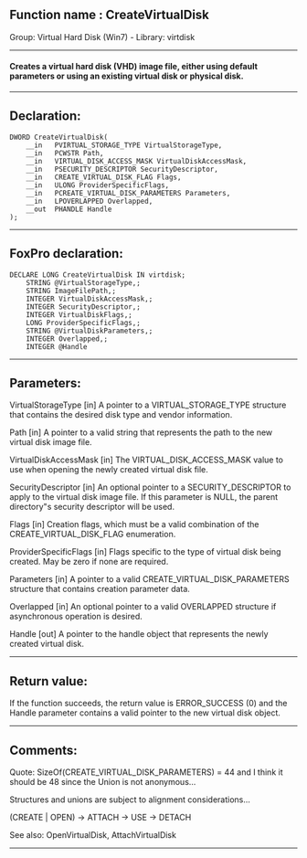 
## Function name : CreateVirtualDisk
Group: Virtual Hard Disk (Win7) - Library: virtdisk    
***  


#### Creates a virtual hard disk (VHD) image file, either using default parameters or using an existing virtual disk or physical disk.
***  


## Declaration:
```foxpro  
DWORD CreateVirtualDisk(
	__in   PVIRTUAL_STORAGE_TYPE VirtualStorageType,
	__in   PCWSTR Path,
	__in   VIRTUAL_DISK_ACCESS_MASK VirtualDiskAccessMask,
	__in   PSECURITY_DESCRIPTOR SecurityDescriptor,
	__in   CREATE_VIRTUAL_DISK_FLAG Flags,
	__in   ULONG ProviderSpecificFlags,
	__in   PCREATE_VIRTUAL_DISK_PARAMETERS Parameters,
	__in   LPOVERLAPPED Overlapped,
	__out  PHANDLE Handle
);  
```  
***  


## FoxPro declaration:
```foxpro  
DECLARE LONG CreateVirtualDisk IN virtdisk;
	STRING @VirtualStorageType,;
	STRING ImageFilePath,;
	INTEGER VirtualDiskAccessMask,;
	INTEGER SecurityDescriptor,;
	INTEGER VirtualDiskFlags,;
	LONG ProviderSpecificFlags,;
	STRING @VirtualDiskParameters,;
	INTEGER Overlapped,;
	INTEGER @Handle  
```  
***  


## Parameters:
VirtualStorageType [in]
A pointer to a VIRTUAL_STORAGE_TYPE structure that contains the desired disk type and vendor information.

Path [in]
A pointer to a valid string that represents the path to the new virtual disk image file.

VirtualDiskAccessMask [in]
The VIRTUAL_DISK_ACCESS_MASK value to use when opening the newly created virtual disk file.

SecurityDescriptor [in]
An optional pointer to a SECURITY_DESCRIPTOR to apply to the virtual disk image file. If this parameter is NULL, the parent directory"s security descriptor will be used.

Flags [in]
Creation flags, which must be a valid combination of the CREATE_VIRTUAL_DISK_FLAG enumeration.

ProviderSpecificFlags [in]
Flags specific to the type of virtual disk being created. May be zero if none are required.

Parameters [in]
A pointer to a valid CREATE_VIRTUAL_DISK_PARAMETERS structure that contains creation parameter data.

Overlapped [in]
An optional pointer to a valid OVERLAPPED structure if asynchronous operation is desired.

Handle [out]
A pointer to the handle object that represents the newly created virtual disk.  
***  


## Return value:
If the function succeeds, the return value is ERROR_SUCCESS (0) and the Handle parameter contains a valid pointer to the new virtual disk object.  
***  


## Comments:
Quote: SizeOf(CREATE_VIRTUAL_DISK_PARAMETERS) = 44 and I think it should be 48 since the Union is not anonymous...  
  
Structures and unions are subject to alignment considerations...  
  
(CREATE | OPEN) -> ATTACH -> USE -> DETACH  
  
See also: OpenVirtualDisk, AttachVirtualDisk   
  
***  

